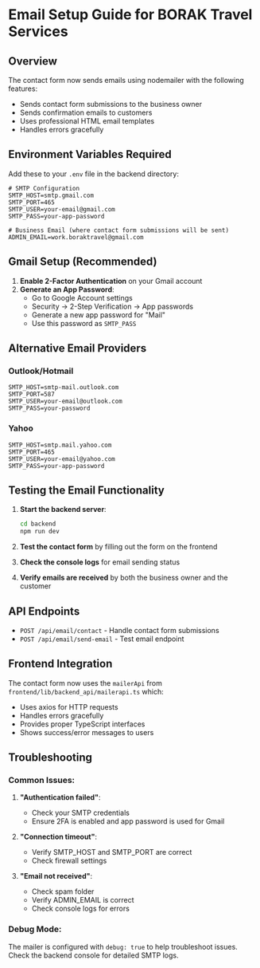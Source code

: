 # Email Setup Guide for BORAK Travel Services

## Overview
The contact form now sends emails using nodemailer with the following features:
- Sends contact form submissions to the business owner
- Sends confirmation emails to customers
- Uses professional HTML email templates
- Handles errors gracefully

## Environment Variables Required

Add these to your `.env` file in the backend directory:

```env
# SMTP Configuration
SMTP_HOST=smtp.gmail.com
SMTP_PORT=465
SMTP_USER=your-email@gmail.com
SMTP_PASS=your-app-password

# Business Email (where contact form submissions will be sent)
ADMIN_EMAIL=work.boraktravel@gmail.com
```

## Gmail Setup (Recommended)

1. **Enable 2-Factor Authentication** on your Gmail account
2. **Generate an App Password**:
   - Go to Google Account settings
   - Security → 2-Step Verification → App passwords
   - Generate a new app password for "Mail"
   - Use this password as `SMTP_PASS`

## Alternative Email Providers

### Outlook/Hotmail
```env
SMTP_HOST=smtp-mail.outlook.com
SMTP_PORT=587
SMTP_USER=your-email@outlook.com
SMTP_PASS=your-password
```

### Yahoo
```env
SMTP_HOST=smtp.mail.yahoo.com
SMTP_PORT=465
SMTP_USER=your-email@yahoo.com
SMTP_PASS=your-app-password
```

## Testing the Email Functionality

1. **Start the backend server**:
   ```bash
   cd backend
   npm run dev
   ```

2. **Test the contact form** by filling out the form on the frontend

3. **Check the console logs** for email sending status

4. **Verify emails are received** by both the business owner and the customer

## API Endpoints

- `POST /api/email/contact` - Handle contact form submissions
- `POST /api/email/send-email` - Test email endpoint

## Frontend Integration

The contact form now uses the `mailerApi` from `frontend/lib/backend_api/mailerapi.ts` which:
- Uses axios for HTTP requests
- Handles errors gracefully
- Provides proper TypeScript interfaces
- Shows success/error messages to users

## Troubleshooting

### Common Issues:

1. **"Authentication failed"**:
   - Check your SMTP credentials
   - Ensure 2FA is enabled and app password is used for Gmail

2. **"Connection timeout"**:
   - Verify SMTP_HOST and SMTP_PORT are correct
   - Check firewall settings

3. **"Email not received"**:
   - Check spam folder
   - Verify ADMIN_EMAIL is correct
   - Check console logs for errors

### Debug Mode:
The mailer is configured with `debug: true` to help troubleshoot issues. Check the backend console for detailed SMTP logs. 